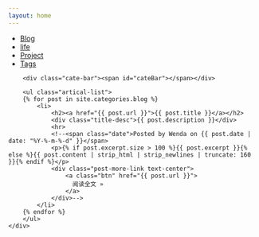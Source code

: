 ```yaml
---
layout: home
---
```


<div class="index-content blog">
    <div class="section">
        <ul class="artical-cate">
            <li class="on"><a href="/blog"><span>Blog</span></a></li>
            <li><a href="/life"><span>life</span></a></li>
            <li><a href="/project"><span>Project</span></a></li>
            <li><a href="/tags"><span>Tags</span></a></li>
        </ul>

        <div class="cate-bar"><span id="cateBar"></span></div>

        <ul class="artical-list">
        {% for post in site.categories.blog %}
            <li>
                <h2><a href="{{ post.url }}">{{ post.title }}</a></h2>
                <div class="title-desc">{{ post.description }}</div>
                <hr>
                <!--<span class="date">Posted by Wenda on {{ post.date | date: "%Y-%-m-%-d" }}</span>
                <p>{% if post.excerpt.size > 100 %}{{ post.excerpt }}{% else %}{{ post.content | strip_html | strip_newlines | truncate: 160 }}{% endif %}</p>
                <div class="post-more-link text-center">
                    <a class="btn" href="{{ post.url }}">
                      阅读全文 »
                    </a>
                </div>-->
            </li>
        {% endfor %}
        </ul>
    </div>
</div>

